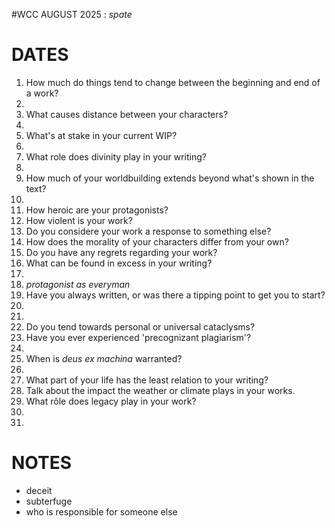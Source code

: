 #WCC AUGUST 2025 : *spate*
<!-- Atra-ḫasīs -->

# DATES
1. How much do things tend to change between the beginning and end of a work?
2. 
3. What causes distance between your characters?
4. 
5. What's at stake in your current WIP?
6. 
7. What role does divinity play in your writing?
8. 
9. How much of your worldbuilding extends beyond what's shown in the text?
10. 
11. How heroic are your protagonists?
12. How violent is your work?
13. Do you considere your work a response to something else?
14. How does the morality of your characters differ from your own?
15. Do you have any regrets regarding your work?
16. What can be found in excess in your writing?
17. 
18. *protagonist as everyman*
19. Have you always written, or was there a tipping point to get you to start?
20. 
21. 
22. Do you tend towards personal or universal cataclysms?
23. Have you ever experienced 'precognizant plagiarism'?
24. 
25. When is *deus ex machina* warranted?
26. 
27. What part of your life has the least relation to your writing?
28. Talk about the impact the weather or climate plays in your works.
29. What rôle does legacy play in your work?
30. 
31. 

# NOTES
- deceit
- subterfuge
- who is responsible for someone else
